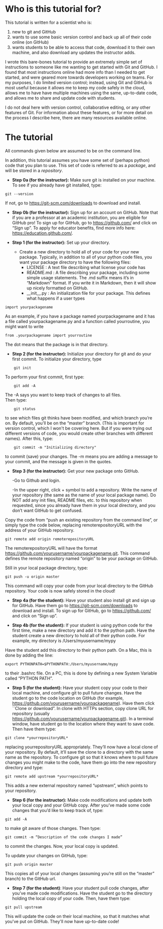 # Who is this tutorial for?
This tutorial is written for a scientist who is:

1.  new to git and GitHub
2.  wants to use some basic version control and back up all of their code online (on GitHub)
3.  wants students to be able to access that code, download it to their own machine, and also download any updates the instructor adds.

I wrote this bare-bones tutorial to provide an extremely simple set of instructions to someone like me wanting to get started with Git and GitHub.   I found that most instructions online had more info than I needed to get started, and were geared more towards developers working on teams. For my purposes, I do limited version control; instead, using Git and GitHub is most useful because it allows me to keep my code safely in the cloud, allows me to have have multiple machines using the same, up-to-date code, and allows me to share and update code with students.  

I do not deal here with version control, collaborative editing, or any other features of Git.  For information about these features, or for more
detail on the process I describe here, there are many resources available online.  

# The tutorial
All commands given below are assumed to be on the command line.

In addition, this tutorial assumes you have some set of (perhaps python) code that you plan to use.  This set of code is referred
to as a *package*, and will be stored in a *repository*. 

* **Step 0a (for the instructor):** Make sure git is installed on your machine. To see if you already have git installed, type:
```  
git --version
```  
If not, go to https://git-scm.com/downloads to download and install.

* **Step 0b (for the instructor):** Sign up for an account on GitHub. Note that if you are a professor at an academic institution, you are eligible for GitHub pro! To sign up for GitHub, go to https://github.com/ and click on “Sign up”.  To apply for educator benefits, find more info here: https://education.github.com/.

* **Step 1 (for the instructor):** Set up your directory.
  * Create a new directory to hold all of your code for your new package.  Typically, in addition to all of your python code files, you want your package directory to have the following files:
    - LICENSE : A text file describing what license your code has
    - README.md : A file describing your package, including some simple usage statements.  The .md suffix means it’s in “Markdown” format. If you write it in Markdown, then it will show up nicely formatted on GitHub.
    - \_\_init\_\_.py : An initialization file for your package.  This defines what happens if a user types
```
import yourpackagename
```  
As an example, if you have a package named yourpackagename and it has a file called yourpackagename.py and a function called yourroutine, you might want to write 
```
from .yourpackagename import yourroutine
```
  The dot means that the package is in that directory.

* **Step 2 (for the instructor):** Initialize your directory for git and do your first commit. To initialize your directory, type
```  
    git init
```  
To perform your first commit, first type:
```  
    git add -A 
```  
The -A says you want to keep track of changes to all files.  
Then type:
```  
    git status 
```  
to see which files git thinks have been modified, and which branch you’re on.  By default, you’ll be on the “master” branch.  (This is important for version control, which I won't be covering here.  But if you were trying out different versions of code, you would create other branches with different names).   After this, type:
```  
    git commit -m "Initializing directory"
```  
to commit (save) your changes.  The -m means you are adding a message to your commit, and the message is given in the quotes.

* **Step 3 (for the instructor):** Get your new package onto GitHub.

  -Go to Github and login.

  -In the upper right, click + symbol to add a repository.  Write the name of your repository (the same as the name of your local package name).  Do NOT add any init files, README files, etc. to this repository when requested, since you already have them in your local directory, and you don’t want GitHub to get confused.

Copy the code from “push an existing repository from the command line”, or simply type the code below, replacing remoterepositoryURL with the address of your GitHub repository.
```  
git remote add origin remoterepositoryURL
```  
The remoterepositoryURL will have the format https://github.com/yourusername/yourpackagename.git.  This command defines the remote repository named “origin” to be your package on GitHub.

Still in your local package directory, type:
```  
git push -u origin master
```  
This command will copy your code from your local directory to the GitHub repository. Your code is now safely stored in the cloud!

* **Step 4a (for the student):** Have your student also install git and sign up for GitHub.  Have them go to https://git-scm.com/downloads to download and install.  To sign up for GitHub, go to https://github.com/ and click on “Sign up”.

* **Step 4b (for the student):** If your student is using python code for the first time, make a new directory and add it to the python path.  Have the student create a new directory to hold all of their python code.  For example, my directory is /Users/myusername/mypy

Have the student add this directory to their python path.  On a Mac, this is done by adding the line:
```  
export PYTHONPATH=$PYTHONPATH:/Users/myusername/mypy
```  
to their .bashrc file.  On a PC, this is done by defining a new System Variable called “PYTHON PATH”.

* **Step 5 (for the student):** Have your student copy your code to their local machine, and configure git to pull future changes.  Have the student go to the code location on GitHub (for example, https://github.com/yourusername/yourpackagename).  Have them click ``Clone or download”.  In clone with HTTPs section, copy clone URL for repository (usually https://github.com/yourusername/yourpackagename.git).  In a terminal window, have student go to the location where they want to save code.
Then have them type:
```  
git clone *yourrepositoryURL*
```  
replacing yourrepositoryURL appropriately.  They’ll now have a local clone of your repository.  By default, it’ll save the clone to a directory with the same name as the repository.  To configure git so that it knows where to pull future changes you might make to the code, have them go into the new repository directory and type:
```  
git remote add upstream *yourrepositoryURL*
```  
This adds a new external repository named “upstream”, which points to your repository.

* **Step 6 (for the instructor):** Make code modifications and update both your local copy and your GitHub copy.    After you’ve made some code changes that you’d like to keep track of, type:
```  
git add -A 
```  
to make git aware of those changes.  Then type:
```  
git commit -m “Description of the code changes I made” 
```  
to commit the changes.  Now, your local copy is updated.

To update your changes on GitHub, type:
```  
git push origin master
```  
This copies all of your local changes (assuming you’re still on the “master” branch) to the GitHub url.

* **Step 7 (for the student)**: Have your student pull code changes, after you’ve made code modifications.  Have the student go to the directory holding the local copy of your code.  Then, have them type:
```  
git pull upstream
```  
This will update the code on their local machine, so that it matches what you've put on GitHub.  They'll now have up-to-date code!  